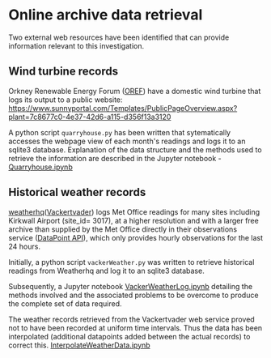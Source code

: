 # Online archive data retrieval

Two external web resources have been identified that can provide information relevant to this investigation.

## Wind turbine records

Orkney Renewable Energy Forum ([OREF](http://www.oref.co.uk/)) have a domestic wind turbine that logs its output to a public website:  
https://www.sunnyportal.com/Templates/PublicPageOverview.aspx?plant=7c8677c0-4e37-42d6-a115-d356f13a3120

A python script `quarryhouse.py` has been written that sytematically accesses the webpage view of each month's readings and logs it to an sqlite3 database.
Explanation of the data structure and the methods used to retrieve the information are described in the Jupyter notebook - [Quarryhouse.ipynb](./Quarryhouse.ipynb)

## Historical weather records

[weatherhq](https://www.weatherhq.co.uk/weather-station/kirkwall-airport)([Vackertvader](https://www.vackertvader.se/v%C3%A4derstation/kirkwall-airport)) logs Met Office readings for many sites including Kirkwall Airport (site_id= 3017), at a higher resolution and with a larger free archive than supplied by the Met Office directly in their observations service ([DataPoint API](https://www.metoffice.gov.uk/datapoint/product/uk-hourly-site-specific-observations/detailed-documentation)), which only provides hourly observations for the last 24 hours.

Initially, a python script `vackerWeather.py` was written to retrieve historical readings from Weatherhq and log it to an sqlite3 database.  

Subsequently, a Jupyter notebook [VackerWeatherLog.ipynb](./VackerWeatherLog.ipynb) detailing the methods involved and the associated problems to be overcome to produce the complete set of data required.

The weather records retrieved from the Vackertvader web service proved not to have been recorded at uniform time intervals.  Thus the data has been interpolated (additional datapoints added between the actual records) to correct this. [InterpolateWeatherData.ipynb](./InterpolateWeatherData.ipynb)
